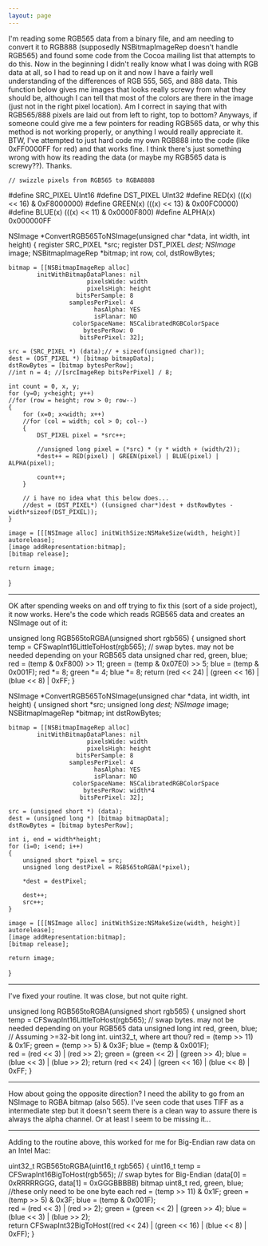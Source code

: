 ```yaml
---
layout: page
---
```


I'm reading some RGB565 data from a binary file, and am needing to convert it to RGB888 (supposedly NSBitmapImageRep doesn't handle RGB565) and found some code from the Cocoa mailing list that attempts to do this. Now in the beginning I didn't really know what I was doing with RGB data at all, so I had to read up on it and now I have a fairly well understanding of the differences of RGB 555, 565, and 888 data. This function below gives me images that looks really screwy from what they should be, although I can tell that most of the colors are there in the image (just not in the right pixel location). Am I correct in saying that with RGB565/888 pixels are laid out from left to right, top to bottom? Anyways, if someone could give me a few pointers for reading RGB565 data, or why this method is not working properly, or anything I would really appreciate it. BTW, I've attempted to just hard code my own RGB888 into the code (like 0xFF0000FF for red) and that works fine. I think there's just something wrong with how its reading the data (or maybe my RGB565 data is screwy??). Thanks.

    // swizzle pixels from RGB565 to RGBA8888
#define SRC_PIXEL    UInt16
#define DST_PIXEL    UInt32
#define RED(x)        (((x) << 16) & 0xF8000000)
#define GREEN(x)    (((x) << 13) & 0x00FC0000)
#define BLUE(x)        (((x) << 11) & 0x0000F800)
#define ALPHA(x)    0x000000FF

NSImage *ConvertRGB565ToNSImage(unsigned char *data, int width, int height)
{
    register SRC_PIXEL *src;
    register DST_PIXEL *dest;
    NSImage* image;
    NSBitmapImageRep *bitmap;
    int row, col, dstRowBytes;
	
    bitmap = [[NSBitmapImageRep alloc]
            initWithBitmapDataPlanes: nil
                          pixelsWide: width
						  pixelsHigh: height
					   bitsPerSample: 8
					 samplesPerPixel: 4
                            hasAlpha: YES
							isPlanar: NO
                      colorSpaceName: NSCalibratedRGBColorSpace
						 bytesPerRow: 0
						bitsPerPixel: 32];
	
    src = (SRC_PIXEL *) (data);// + sizeof(unsigned char));
    dest = (DST_PIXEL *) [bitmap bitmapData];
    dstRowBytes = [bitmap bytesPerRow];
	//int n = 4; //[srcImageRep bitsPerPixel] / 8;
	
	int count = 0, x, y;
	for (y=0; y<height; y++)
    //for (row = height; row > 0; row--)
    {
		for (x=0; x<width; x++)
        //for (col = width; col > 0; col--)
        {
            DST_PIXEL pixel = *src++;

			//unsigned long pixel = (*src) * (y * width + (width/2));
            *dest++ = RED(pixel) | GREEN(pixel) | BLUE(pixel) | ALPHA(pixel);
			
			count++;
        }
        
        // i have no idea what this below does...
        //dest = (DST_PIXEL*) ((unsigned char*)dest + dstRowBytes - width*sizeof(DST_PIXEL));
    }
	
    image = [[[NSImage alloc] initWithSize:NSMakeSize(width, height)] autorelease];
    [image addRepresentation:bitmap];
    [bitmap release];
	
    return image;
}

----

OK after spending weeks on and off trying to fix this (sort of a side project), it now works. Here's the code which reads RGB565 data and creates an NSImage out of it:
    
unsigned long RGB565toRGBA(unsigned short rgb565)
{
	unsigned short temp = CFSwapInt16LittleToHost(rgb565); // swap bytes. may not be needed depending on your RGB565 data
	unsigned char red, green, blue;
	red = (temp & 0xF800) >> 11;
	green = (temp & 0x07E0) >> 5;
	blue = (temp & 0x001F);	
	red *= 8;
	green *= 4;
	blue *= 8;
	return (red << 24) | (green << 16) | (blue << 8) | 0xFF;
}

NSImage *ConvertRGB565ToNSImage(unsigned char *data, int width, int height)
{
	unsigned short *src;
	unsigned long *dest;
	NSImage* image;
	NSBitmapImageRep *bitmap;
	int dstRowBytes;
	
	bitmap = [[NSBitmapImageRep alloc]
            initWithBitmapDataPlanes: nil
                          pixelsWide: width
						  pixelsHigh: height
					   bitsPerSample: 8
					 samplesPerPixel: 4
                            hasAlpha: YES
							isPlanar: NO
                      colorSpaceName: NSCalibratedRGBColorSpace
						 bytesPerRow: width*4
						bitsPerPixel: 32];
	
	src = (unsigned short *) (data);
	dest = (unsigned long *) [bitmap bitmapData];
	dstRowBytes = [bitmap bytesPerRow];
	
	int i, end = width*height;
	for (i=0; i<end; i++)
	{
		unsigned short *pixel = src;
		unsigned long destPixel = RGB565toRGBA(*pixel);
		
		*dest = destPixel;
		
		dest++;
		src++;
	}
	
	image = [[[NSImage alloc] initWithSize:NSMakeSize(width, height)] autorelease];
	[image addRepresentation:bitmap];
	[bitmap release];
	
	return image;
}


----

I've fixed your routine.  It was close, but not quite right.

    
unsigned long RGB565toRGBA(unsigned short rgb565)
{
  unsigned short temp = CFSwapInt16LittleToHost(rgb565); // swap bytes. may not be needed depending on your RGB565 data
  unsigned long int red, green, blue; // Assuming >=32-bit long int.  uint32_t, where art thou?
  red = (temp >> 11) & 0x1F;
  green = (temp >> 5) & 0x3F;
  blue = (temp & 0x001F);    
  red = (red << 3) | (red >> 2);
  green = (green << 2) | (green >> 4);
  blue = (blue << 3) | (blue >> 2);
  return (red << 24) | (green << 16) | (blue << 8) | 0xFF;
}


----

How about going the opposite direction? I need the ability to go from an NSImage to RGBA bitmap (also 565). I've seen code that uses TIFF as a intermediate step but it doesn't seem there is a clean way to assure there is always the alpha channel. Or at least I seem to be missing it...

----
Adding to the routine above, this worked for me for Big-Endian raw data on an Intel Mac:

    
uint32_t RGB565toRGBA(uint16_t rgb565)
{
	uint16_t temp = CFSwapInt16BigToHost(rgb565); // swap bytes for Big-Endian (data[0] = 0xRRRRRGGG, data[1] = 0xGGGBBBBB) bitmap
	uint8_t red, green, blue; //these only need to be one byte each
	red = (temp >> 11) & 0x1F;
	green = (temp >> 5) & 0x3F;
	blue = (temp & 0x001F);    
	red = (red << 3) | (red >> 2);
	green = (green << 2) | (green >> 4);
	blue = (blue << 3) | (blue >> 2);	
	return CFSwapInt32BigToHost((red << 24) | (green << 16) | (blue << 8) | 0xFF);
}
